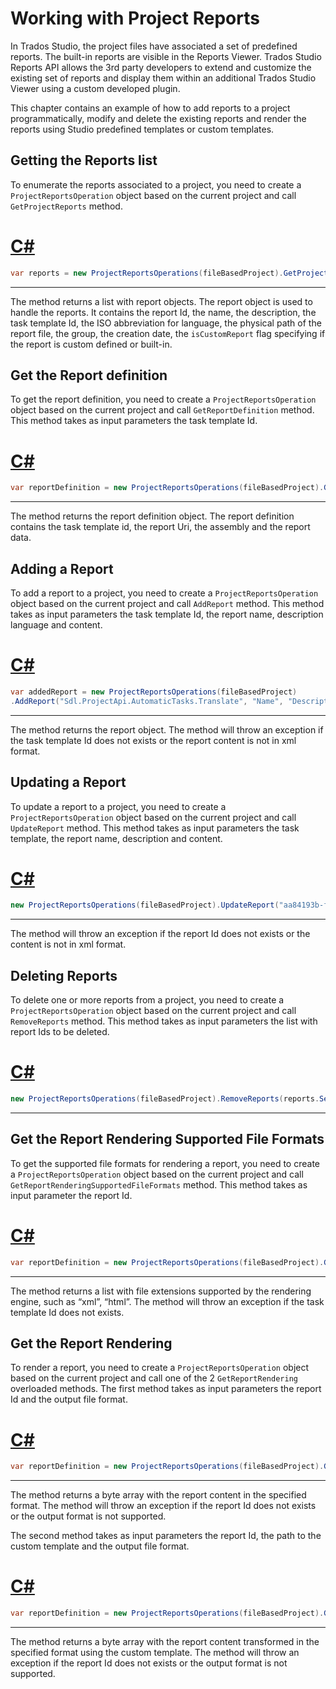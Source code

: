 Working with Project Reports
==

In Trados Studio, the project files have associated a set of predefined reports. The built-in reports are visible in the Reports Viewer. Trados Studio Reports API allows the 3rd party developers to extend and customize the existing set of reports and display them within an additional Trados Studio Viewer using a custom developed plugin. 

This chapter contains an example of how to add reports to a project programmatically, modify and delete the existing reports and render the reports using Studio predefined templates or custom templates.

Getting the Reports list
--

To enumerate the reports associated to a project, you need to create a ```ProjectReportsOperation``` object based on the current project and call ```GetProjectReports``` method.

# [C#](#tab/tabid-1)
```CS
var reports = new ProjectReportsOperations(fileBasedProject).GetProjectReports();
```
***

The method returns a list with report objects.
The report object is used to handle the reports. It contains the report Id, the name, the description, the task template Id, the ISO abbreviation for language, the physical path of the report file, the group, the creation date, the ```isCustomReport``` flag specifying if the report is custom defined or built-in. 

Get the Report definition
--

To get the report definition, you need to create a ```ProjectReportsOperation``` object based on the current project and call ```GetReportDefinition``` method. This method takes as input parameters the task template Id.

# [C#](#tab/tabid-2)
```CS
var reportDefinition = new ProjectReportsOperations(fileBasedProject).GetReportDefinition("Sdl.ProjectApi.AutomaticTasks.Translate");
```
***

The method returns the report definition object.
The report definition contains the task template id, the report Uri, the assembly and the report data. 

Adding a Report
--

To add a report to a project, you need to create a ```ProjectReportsOperation``` object based on the current project and call ```AddReport``` method. This method takes as input parameters the task template Id, the report name, description language and content.

# [C#](#tab/tabid-3)
```CS
var addedReport = new ProjectReportsOperations(fileBasedProject)
.AddReport("Sdl.ProjectApi.AutomaticTasks.Translate", "Name", "Description", "de-De", "<xml></xml>");
```
***

The method returns the report object.
The method will throw an exception if the task template Id does not exists or the report content is not in xml format.

Updating a Report
--

To update a report to a project, you need to create a ```ProjectReportsOperation``` object based on the current project and call ```UpdateReport``` method. This method takes as input parameters the task template, the report name, description and content.

# [C#](#tab/tabid-4)
```CS
new ProjectReportsOperations(fileBasedProject).UpdateReport("aa84193b-fd88-439c-8293-4ad0f9cfa8ec", "Name", "Description", "<xml></xml>");
```
***

The method will throw an exception if the report Id does not exists or the content is not in xml format.

Deleting Reports
--

To delete one or more reports from a project, you need to create a ```ProjectReportsOperation``` object based on the current project and call ```RemoveReports``` method. This method takes as input parameters the list with report Ids to be deleted.

# [C#](#tab/tabid-5)
```CS
new ProjectReportsOperations(fileBasedProject).RemoveReports(reports.Select(r => Guid.Parse(r.Id)).ToList());
```
***

Get the Report Rendering Supported File Formats
--

To get the supported file formats for rendering a report, you need to create a ```ProjectReportsOperation``` object based on the current project and call ```GetReportRenderingSupportedFileFormats``` method. This method takes as input parameter the report Id.

# [C#](#tab/tabid-6)
```CS
var reportDefinition = new ProjectReportsOperations(fileBasedProject).GetReportRenderingSupportedFileFormats("aa84193b-fd88-439c-8293-4ad0f9cfa8ec");
```
***

The method returns a list with file extensions supported by the rendering engine, such as “xml”, “html”.
The method will throw an exception if the task template Id does not exists.

Get the Report Rendering
--

To render a report, you need to create a ```ProjectReportsOperation``` object based on the current project and call one of the 2 ```GetReportRendering``` overloaded methods. 
The first method takes as input parameters the report Id and the output file format.

# [C#](#tab/tabid-7)
```CS
var reportDefinition = new ProjectReportsOperations(fileBasedProject).GetReportRendering("aa84193b-fd88-439c-8293-4ad0f9cfa8ec", "html");
```
***

The method returns a byte array with the report content in the specified format.
The method will throw an exception if the report Id does not exists or the output format is not supported.

The second method takes as input parameters the report Id, the path to the custom template and the output file format.

# [C#](#tab/tabid-8)
```CS
var reportDefinition = new ProjectReportsOperations(fileBasedProject).GetReportRendering("aa84193b-fd88-439c-8293-4ad0f9cfa8ec", "C:\ReportTemplates\CustomTemplate.xsl", "html");
```
***

The method returns a byte array with the report content transformed in the specified format using the custom template.
The method will throw an exception if the report Id does not exists or the output format is not supported.
